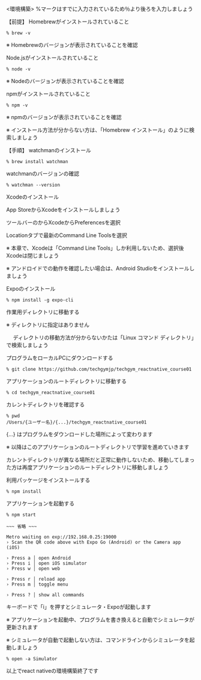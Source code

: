 <環境構築>
%マークはすでに入力されているため％より後ろを入力しましょう

【前提】
Homebrewがインストールされていること
```
% brew -v
```
※ Homebrewのバージョンが表示されていることを確認


Node.jsがインストールされていること
```
% node -v
```
※ Nodeのバージョンが表示されていることを確認


npmがインストールされていること
```
% npm -v
```
※ npmのバージョンが表示されていることを確認


※ インストール方法が分からない方は、「Homebrew インストール」のように検索しましょう


【手順】
watchmanのインストール
```
% brew install watchman
```


watchmanのバージョンの確認
```
% watchman --version
```


Xcodeのインストール

App StoreからXcodeをインストールしましょう

ツールバーのからXcodeからPreferencesを選択

Locationタブで最新のCommand Line Toolsを選択


※ 本章で、Xcodeは「Command Line Tools」しか利用しないため、選択後Xcodeは閉じましょう

※ アンドロイドでの動作を確認したい場合は、Android Studioをインストールしましょう


Expoのインストール
```
% npm install -g expo-cli
```


作業用ディレクトリに移動する

※ ディレクトリに指定はありません

　 ディレクトリの移動方法が分からないかたは「Linux コマンド ディレクトリ」で検索しましょう


プログラムをローカルPCにダウンロードする
```
% git clone https://github.com/techgymjp/techgym_reactnative_course01
```


アプリケーションのルートディレクトリに移動する
```
% cd techgym_reactnative_course01
```


カレントディレクトリを確認する
```
% pwd
/Users/{ユーザー名}/{...}/techgym_reactnative_course01
```
{...} はプログラムをダウンロードした場所によって変わります


※ 以降はこのアプリケーションのルートディレクトリで学習を進めていきます

カレントディレクトリが異なる場所だと正常に動作しないため、移動してしまった方は再度アプリケーションのルートディレクトリに移動しましょう


利用パッケージをインストールする
```
% npm install
```


アプリケーションを起動する
```
% npm start

~~~ 省略 ~~~

Metro waiting on exp://192.168.0.25:19000
› Scan the QR code above with Expo Go (Android) or the Camera app (iOS)

› Press a │ open Android
› Press i │ open iOS simulator
› Press w │ open web

› Press r │ reload app
› Press m │ toggle menu

› Press ? │ show all commands

```

キーボードで「i」を押すとシミュレータ・Expoが起動します

※ アプリケーションを起動中、プログラムを書き換えると自動でシミュレータが更新されます

※ シミュレータが自動で起動しない方は、コマンドラインからシミュレータを起動しましょう


```
% open -a Simulator
```


以上でreact nativeの環境構築終了です
